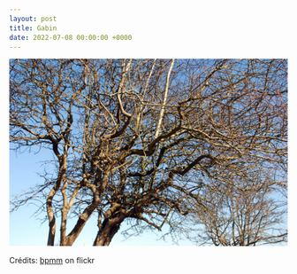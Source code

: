 ```yaml
---
layout: post
title: Gabin
date: 2022-07-08 00:00:00 +0000
---
```


![Gabin](/images/2022-07-08.jpg)

Crédits: [bpmm](https://www.flickr.com/people/bpmm/) on flickr
